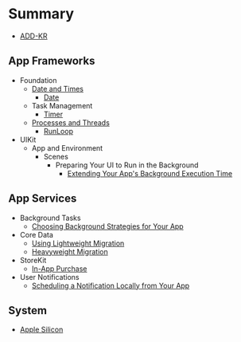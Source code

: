 # Summary

* [ADD-KR](README.md)

## App Frameworks

- Foundation
  - [Date and Times](App-Frameworks/Foundation/Date-and-Times/README.md)
    - [Date](App-Frameworks/Foundation/Date-and-Times/Date/README.md)
  - Task Management
    - [Timer](App-Frameworks/Foundation/Task-Management/Timer/README.md)
  - [Processes and Threads](App-Frameworks/Foundation/Processes-and-Threads/README.md)
    - [RunLoop](App-Frameworks/Foundation/Processes-and-Threads/RunLoop/README.md)
- UIKit
  - App and Environment
    - Scenes
      - Preparing Your UI to Run in the Background
        - [Extending Your App's Background Execution Time](App-Frameworks/UIKit/App-and-Environment/Scenes/Preparing-Your-UI-to-Run-in-the-Background/Extending.md)

## App Services

- Background Tasks
  - [Choosing Background Strategies for Your App](App-Services/Background-Tasks/Choosing-Background-Strategies-for-Your-App.md)
- Core Data
  - [Using Lightweight Migration](App-Services/Core-Data/Using-Lightweight-Migration.md)
  - [Heavyweight Migration](App-Services/Core-Data/Heavyweight-Migration/README.md)
- StoreKit
  - [In-App Purchase](App-Services/StoreKit/In-App-Purchase/README.md)
- User Notifications
  - [Scheduling a Notification Locally from Your App](App-Services/User-Notifications/Scheduling-a-Notification-Locally-from-Your-App.md)

## System

- [Apple Silicon](System/Apple-Silicon/README.md)

